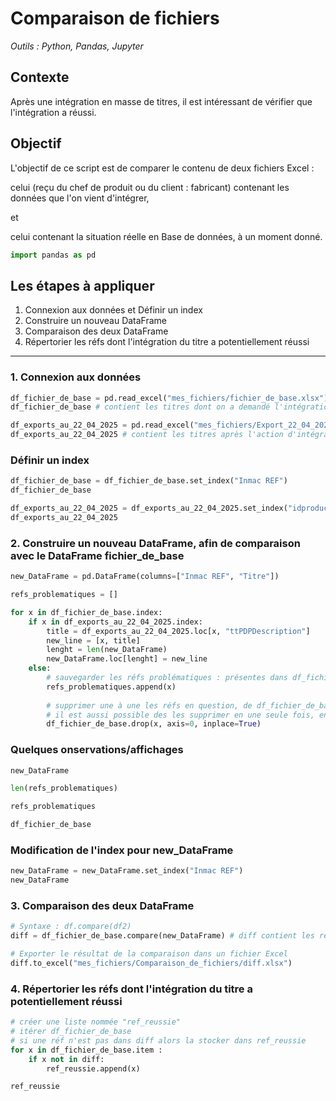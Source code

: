 # Comparaison de fichiers

_Outils : Python, Pandas, Jupyter_

## Contexte

Après une intégration en masse de titres, il est intéressant de vérifier que l'intégration a réussi.

## Objectif

L'objectif de ce script est de comparer le contenu de deux fichiers Excel : 

celui (reçu du chef de produit ou du client : fabricant) contenant les données que l'on vient d'intégrer,

et 

celui contenant la situation réelle en Base de données, à un moment donné.
<!--
__But :__ vérifier que des titres précédemment chargés, sont bien conformes à la demande du client (ici la marque/fabricant).

__A faire :__ pour une liste de réfs : faire une extraction des titres visibles actuellement et les comparer à ce que le client avait demandé l'intégration.
charger les deux fichiers dans Jupyter et les comparer.
-->

```python
import pandas as pd
```

## Les étapes à appliquer

1. Connexion aux données et Définir un index
2. Construire un nouveau DataFrame
3. Comparaison des deux DataFrame
4. Répertorier les réfs dont l'intégration du titre a potentiellement réussi

-------------------------------------------------------------------------------------------------------------------------------------------------------------------

### 1. Connexion aux données

```python
df_fichier_de_base = pd.read_excel("mes_fichiers/fichier_de_base.xlsx")
df_fichier_de_base # contient les titres dont on a demandé l'intégration
```

```python
df_exports_au_22_04_2025 = pd.read_excel("mes_fichiers/Export_22_04_2025.xlsx", usecols = 'A,I')
df_exports_au_22_04_2025 # contient les titres après l'action d'intégration
```

### Définir un index

```python
df_fichier_de_base = df_fichier_de_base.set_index("Inmac REF")
df_fichier_de_base
```

```python
df_exports_au_22_04_2025 = df_exports_au_22_04_2025.set_index("idproduct")
df_exports_au_22_04_2025
```

### 2. Construire un nouveau DataFrame, afin de comparaison avec le DataFrame fichier_de_base

```python
new_DataFrame = pd.DataFrame(columns=["Inmac REF", "Titre"])

refs_problematiques = []

for x in df_fichier_de_base.index:
    if x in df_exports_au_22_04_2025.index:
        title = df_exports_au_22_04_2025.loc[x, "ttPDPDescription"]
        new_line = [x, title]
        lenght = len(new_DataFrame)
        new_DataFrame.loc[lenght] = new_line
    else:
        # sauvegarder les réfs problématiques : présentes dans df_fichier_de_base, mais pas dans df_exports_au_22_04_2025
        refs_problematiques.append(x)
        
        # supprimer une à une les réfs en question, de df_fichier_de_base
        # il est aussi possible des les supprimer en une seule fois, en dehors de la boucle for
        df_fichier_de_base.drop(x, axis=0, inplace=True) 
```

### Quelques onservations/affichages

```python
new_DataFrame
```

```python
len(refs_problematiques)
```

```python
refs_problematiques
```

```python
df_fichier_de_base
```

### Modification de l'index pour new_DataFrame

```python
new_DataFrame = new_DataFrame.set_index("Inmac REF")
new_DataFrame
```

### 3. Comparaison des deux DataFrame

```python
# Syntaxe : df.compare(df2)
diff = df_fichier_de_base.compare(new_DataFrame) # diff contient les réfs dont l'intégration n'a pas réussi
```

```python
# Exporter le résultat de la comparaison dans un fichier Excel
diff.to_excel("mes_fichiers/Comparaison_de_fichiers/diff.xlsx")
```

### 4. Répertorier les réfs dont l'intégration du titre a potentiellement réussi

```python
# créer une liste nommée "ref_reussie"
# itérer df_fichier_de_base
# si une réf n'est pas dans diff alors la stocker dans ref_reussie
for x in df_fichier_de_base.item :
    if x not in diff:
        ref_reussie.append(x)

ref_reussie
```

<!--
Divers 1 :
df_fichier_de_base.loc[7317066,:] # 7317066 n'est pas dans l'export d'Olivier

#df_exports_au_22_04_2025.loc[7317066,:]

df_fichier_de_base.loc[7531255,:]

Divers 2 :

import pandas as pd

# df = pd.read_excel(r"C:/Users/aimegael.boudzoumou/Documents/export.xlsx", sheet_name="Feuil", header=0, usecols='A:C', nrows=5, skiprows=None, na_values=['NA','-','N/A'])

df = pd.read_excel("mes_fichiers/Export.xlsx", sheet_name="Feuil1", header=0, index_col="RefFabricant")

df
-->


